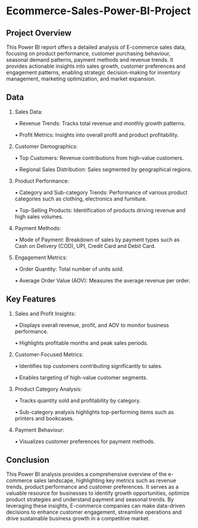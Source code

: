 # Ecommerce-Sales-Power-BI-Project

## Project Overview

This Power BI report offers a detailed analysis of E-commerce sales data, focusing on product performance, customer purchasing behaviour, seasonal demand patterns, payment methods and revenue trends. It provides actionable insights into sales growth, customer preferences and engagement patterns, enabling strategic decision-making for inventory management, marketing optimization, and market expansion.


## Data

1.	Sales Data:
   
      •	Revenue Trends: Tracks total revenue and monthly growth patterns.
      
      •	Profit Metrics: Insights into overall profit and product profitability.
  
2.	Customer Demographics:
   
     •	Top Customers: Revenue contributions from high-value customers.
     
     •	Regional Sales Distribution: Sales segmented by geographical regions.
  
3.	Product Performance:
   
     •	Category and Sub-category Trends: Performance of various product categories such as clothing, electronics and furniture.
     
     •	Top-Selling Products: Identification of products driving revenue and high sales volumes.
  
4.	Payment Methods:
   
     •	Mode of Payment: Breakdown of sales by payment types such as Cash on Delivery (COD), UPI, Credit Card and Debit Card.
  
6.	Engagement Metrics:
   
     •	Order Quantity: Total number of units sold.
     
     •	Average Order Value (AOV): Measures the average revenue per order.


## Key Features

1.	Sales and Profit Insights:
   
     •	Displays overall revenue, profit, and AOV to monitor business performance.
     
     •	Highlights profitable months and peak sales periods. 
  
2.	Customer-Focused Metrics:
   
     •	Identifies top customers contributing significantly to sales.
     
     •	Enables targeting of high-value customer segments.
  
3.	Product Category Analysis:
   
     •	Tracks quantity sold and profitability by category.
     
     •	Sub-category analysis highlights top-performing items such as printers and bookcases.
  
4.	Payment Behaviour:
   
     •	Visualizes customer preferences for payment methods.


## Conclusion

This Power BI analysis provides a comprehensive overview of the e-commerce sales landscape, highlighting key metrics such as revenue trends, product performance  and customer preferences. It serves as a valuable resource for businesses to identify growth opportunities, optimize product strategies and understand payment and seasonal trends. By leveraging these insights, E-commerce companies can make data-driven decisions to enhance customer engagement, streamline operations and drive sustainable business growth in a competitive market.


